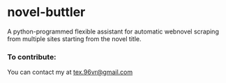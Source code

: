 # novel-buttler
A python-programmed flexible assistant for automatic webnovel scraping from multiple sites starting from the novel title. 

### To contribute:
You can contact my at tex.96vr@gmail.com